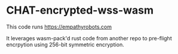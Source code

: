 # CHAT-encrypted-wss-wasm

This code runs https://empathyrobots.com

It leverages wasm-pack'd rust code from another repo to pre-flight encrpytion using 256-bit symmetric encryption.

